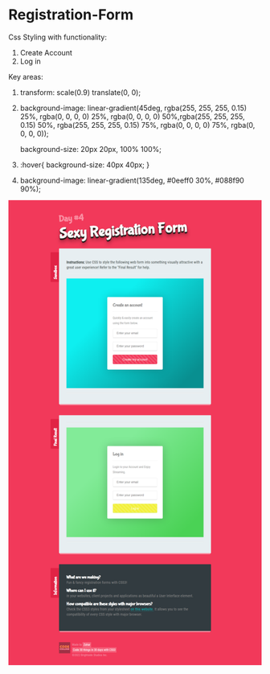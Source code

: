 # Registration-Form

Css Styling with functionality:

1) Create Account
2) Log in

Key areas:

1) transform: scale(0.9) translate(0, 0);

2)  background-image: linear-gradient(45deg,   rgba(255, 255, 255, 0.15) 25%, rgba(0, 0, 0, 0) 25%,
                                               rgba(0, 0, 0, 0) 50%,rgba(255, 255, 255, 0.15) 50%, 
                                               rgba(255, 255, 255, 0.15) 75%, rgba(0, 0, 0, 0) 75%,
                                               rgba(0, 0, 0, 0));
   
    background-size: 20px 20px, 100% 100%;

3) :hover{
    background-size: 40px 40px;
    }
    
4) background-image: linear-gradient(135deg, #0eeff0 30%, #088f90 90%);    


<img src="form.png">

